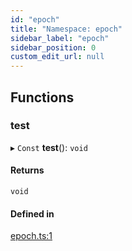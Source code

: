 ```yaml
---
id: "epoch"
title: "Namespace: epoch"
sidebar_label: "epoch"
sidebar_position: 0
custom_edit_url: null
---
```


## Functions

### test

▸ `Const` **test**(): `void`

#### Returns

`void`

#### Defined in

[epoch.ts:1](https://github.com/brainsatplay/jsnwb/blob/14685c9/src/epoch.ts#L1)
